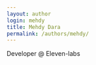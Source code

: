 ```yaml
---
layout: author
login: mehdy
title: Mehdy Dara
permalink: /authors/mehdy/
---
```

Developer @ Eleven-labs
